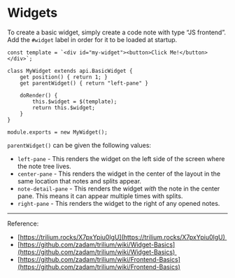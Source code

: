 # Widgets
To create a basic widget, simply create a code note with type “JS frontend”. Add the `#widget` label in order for it to be loaded at startup.

```plain
const template = `<div id="my-widget"><button>Click Me!</button></div>`;

class MyWidget extends api.BasicWidget {
    get position() { return 1; }
    get parentWidget() { return "left-pane" }
    
    doRender() {
        this.$widget = $(template);
        return this.$widget;
    }
}

module.exports = new MyWidget();
```

`parentWidget()` can be given the following values:

*   `left-pane` - This renders the widget on the left side of the screen where the note tree lives.
*   `center-pane` - This renders the widget in the center of the layout in the same location that notes and splits appear.
*   `note-detail-pane` - This renders the widget _with_ the note in the center pane. This means it can appear multiple times with splits.
*   `right-pane` - This renders the widget to the right of any opened notes.

* * *

Reference:

*   [https://trilium.rocks/X7pxYpiu0lgU](https://trilium.rocks/X7pxYpiu0lgU) 
*   [https://github.com/zadam/trilium/wiki/Widget-Basics](https://github.com/zadam/trilium/wiki/Widget-Basics) 
*   [https://github.com/zadam/trilium/wiki/Frontend-Basics](https://github.com/zadam/trilium/wiki/Frontend-Basics)